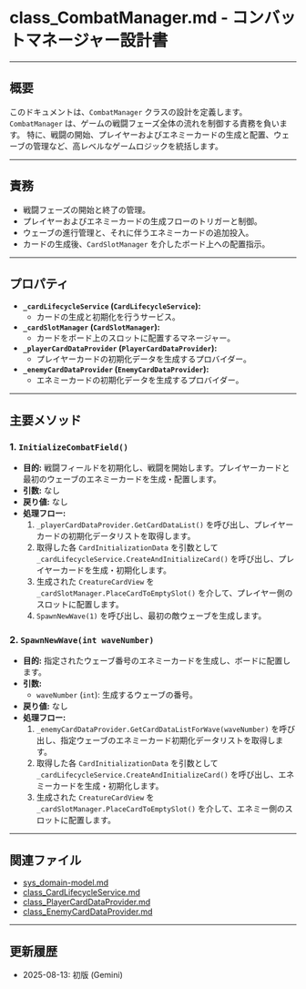 # class_CombatManager.md - コンバットマネージャー設計書

---

## 概要

このドキュメントは、`CombatManager` クラスの設計を定義します。
`CombatManager` は、ゲームの戦闘フェーズ全体の流れを制御する責務を負います。
特に、戦闘の開始、プレイヤーおよびエネミーカードの生成と配置、ウェーブの管理など、高レベルなゲームロジックを統括します。

---

## 責務

-   戦闘フェーズの開始と終了の管理。
-   プレイヤーおよびエネミーカードの生成フローのトリガーと制御。
-   ウェーブの進行管理と、それに伴うエネミーカードの追加投入。
-   カードの生成後、`CardSlotManager` を介したボード上への配置指示。

---

## プロパティ

-   **`_cardLifecycleService` (`CardLifecycleService`):**
    -   カードの生成と初期化を行うサービス。
-   **`_cardSlotManager` (`CardSlotManager`):**
    -   カードをボード上のスロットに配置するマネージャー。
-   **`_playerCardDataProvider` (`PlayerCardDataProvider`):**
    -   プレイヤーカードの初期化データを生成するプロバイダー。
-   **`_enemyCardDataProvider` (`EnemyCardDataProvider`):**
    -   エネミーカードの初期化データを生成するプロバイダー。

---

## 主要メソッド

### 1. `InitializeCombatField()`

-   **目的:** 戦闘フィールドを初期化し、戦闘を開始します。プレイヤーカードと最初のウェーブのエネミーカードを生成・配置します。
-   **引数:** なし
-   **戻り値:** なし
-   **処理フロー:**
    1.  `_playerCardDataProvider.GetCardDataList()` を呼び出し、プレイヤーカードの初期化データリストを取得します。
    2.  取得した各 `CardInitializationData` を引数として `_cardLifecycleService.CreateAndInitializeCard()` を呼び出し、プレイヤーカードを生成・初期化します。
    3.  生成された `CreatureCardView` を `_cardSlotManager.PlaceCardToEmptySlot()` を介して、プレイヤー側のスロットに配置します。
    4.  `SpawnNewWave(1)` を呼び出し、最初の敵ウェーブを生成します。

### 2. `SpawnNewWave(int waveNumber)`

-   **目的:** 指定されたウェーブ番号のエネミーカードを生成し、ボードに配置します。
-   **引数:**
    -   `waveNumber` (`int`): 生成するウェーブの番号。
-   **戻り値:** なし
-   **処理フロー:**
    1.  `_enemyCardDataProvider.GetCardDataListForWave(waveNumber)` を呼び出し、指定ウェーブのエネミーカード初期化データリストを取得します。
    2.  取得した各 `CardInitializationData` を引数として `_cardLifecycleService.CreateAndInitializeCard()` を呼び出し、エネミーカードを生成・初期化します。
    3.  生成された `CreatureCardView` を `_cardSlotManager.PlaceCardToEmptySlot()` を介して、エネミー側のスロットに配置します。

---

## 関連ファイル

- [sys_domain-model.md](../../sys/sys_domain-model.md)
- [class_CardLifecycleService.md](./class_CardLifecycleService.md)
- [class_PlayerCardDataProvider.md](./class_PlayerCardDataProvider.md)
- [class_EnemyCardDataProvider.md](./class_EnemyCardDataProvider.md)

---

## 更新履歴

- 2025-08-13: 初版 (Gemini)
